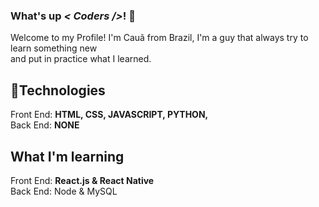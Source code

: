 ### What's up <i>< Coders /></i>! 👋
Welcome to my Profile! I'm Cauã from Brazil, I'm a guy that always try to learn something new <br>
and put in practice what I learned.

## 💫Technologies

Front End: <strong>HTML, CSS, JAVASCRIPT, PYTHON,</strong> <br>
Back End: <strong>NONE</strong>

## What I'm learning

Front End: <strong> React.js & React Native </strong> <br>
Back  End: <strnog> Node & MySQL</strong>

